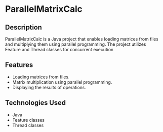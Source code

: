 # ParallelMatrixCalc

## Description
ParallelMatrixCalc is a Java project that enables loading matrices from files and multiplying them using parallel programming. The project utilizes Feature and Thread classes for concurrent execution.

## Features
- Loading matrices from files.
- Matrix multiplication using parallel programming.
- Displaying the results of operations.

## Technologies Used
- Java
- Feature classes
- Thread classes

